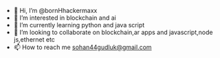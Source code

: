 - 👋 Hi, I’m @bornHhackermaxx
- 👀 I’m interested in blockchain and ai
- 🌱 I’m currently learning python and java script
- 💞️ I’m looking to collaborate on blockchain,ar apps and javascript,node js,ethernet etc
- 📫 How to reach me sohan44gudluk@gmail.com

<!---
bornHhackermaxx/bornHhackermaxx is a ✨ special ✨ repository because its `README.md` (this file) appears on your GitHub profile.
You can click the Preview link to take a look at your changes.
--->
